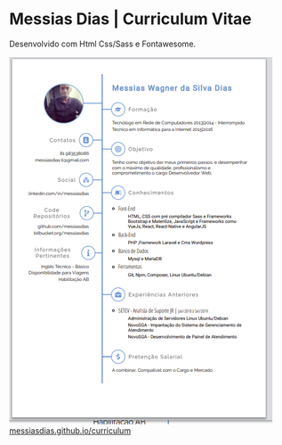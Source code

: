 # Messias Dias | Curriculum Vitae

Desenvolvido com Html Css/Sass e Fontawesome.

![Screenshot](img/screenshot.png?raw=true "Curriculum")
[messiasdias.github.io/curriculum](https://messiasdias.github.io/curriculum)
